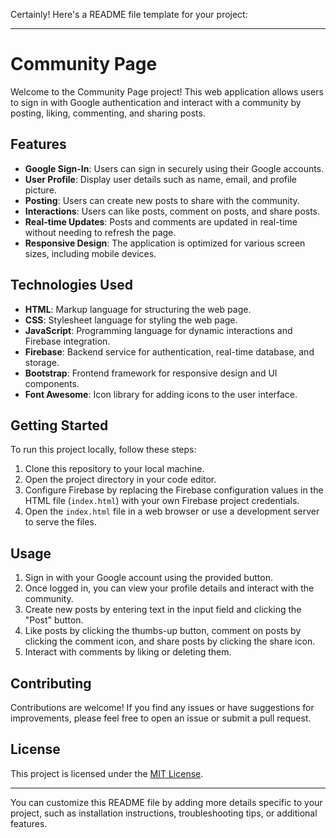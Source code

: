 Certainly! Here's a README file template for your project:

---

# Community Page

Welcome to the Community Page project! This web application allows users to sign in with Google authentication and interact with a community by posting, liking, commenting, and sharing posts.

## Features

- **Google Sign-In**: Users can sign in securely using their Google accounts.
- **User Profile**: Display user details such as name, email, and profile picture.
- **Posting**: Users can create new posts to share with the community.
- **Interactions**: Users can like posts, comment on posts, and share posts.
- **Real-time Updates**: Posts and comments are updated in real-time without needing to refresh the page.
- **Responsive Design**: The application is optimized for various screen sizes, including mobile devices.

## Technologies Used

- **HTML**: Markup language for structuring the web page.
- **CSS**: Stylesheet language for styling the web page.
- **JavaScript**: Programming language for dynamic interactions and Firebase integration.
- **Firebase**: Backend service for authentication, real-time database, and storage.
- **Bootstrap**: Frontend framework for responsive design and UI components.
- **Font Awesome**: Icon library for adding icons to the user interface.

## Getting Started

To run this project locally, follow these steps:

1. Clone this repository to your local machine.
2. Open the project directory in your code editor.
3. Configure Firebase by replacing the Firebase configuration values in the HTML file (`index.html`) with your own Firebase project credentials.
4. Open the `index.html` file in a web browser or use a development server to serve the files.

## Usage

1. Sign in with your Google account using the provided button.
2. Once logged in, you can view your profile details and interact with the community.
3. Create new posts by entering text in the input field and clicking the "Post" button.
4. Like posts by clicking the thumbs-up button, comment on posts by clicking the comment icon, and share posts by clicking the share icon.
5. Interact with comments by liking or deleting them.

## Contributing

Contributions are welcome! If you find any issues or have suggestions for improvements, please feel free to open an issue or submit a pull request.

## License

This project is licensed under the [MIT License](LICENSE).

---

You can customize this README file by adding more details specific to your project, such as installation instructions, troubleshooting tips, or additional features.
